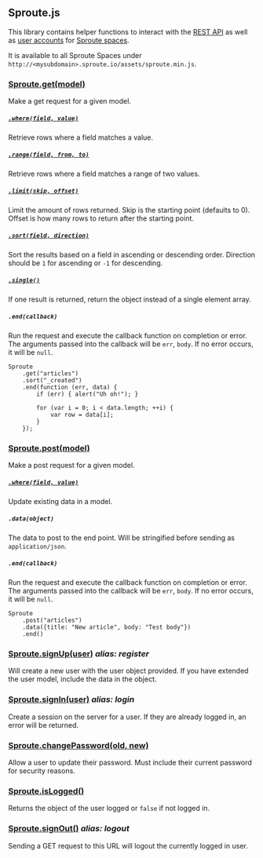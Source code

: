 ## Sproute.js

This library contains helper functions to interact with the [REST API](http://getsproute.com/docs/rest) as well as [user accounts](http://getsproute.com/docs/users) for [Sproute spaces](http://getsproute.com). 

It is available to all Sproute Spaces under `http://<mysubdomain>.sproute.io/assets/sproute.min.js`.

### [Sproute.get(model)](https://getsproute.com/docs/rest#datamodel)

Make a get request for a given model.

##### [`.where(field, value)`](https://getsproute.com/docs/rest#datamodelfieldvalue)

Retrieve rows where a field matches a value.

##### [`.range(field, from, to)`](https://getsproute.com/docs/rest#datamodelfieldfromto)

Retrieve rows where a field matches a range of two values.

##### [`.limit(skip, offset)`](https://getsproute.com/docs/rest#query-options)

Limit the amount of rows returned. Skip is the starting point (defaults to 0). Offset is how many rows to return after the starting point.

##### [`.sort(field, direction)`](https://getsproute.com/docs/rest#query-options)

Sort the results based on a field in ascending or descending order. Direction should be `1` for ascending or `-1` for descending.

##### [`.single()`](https://getsproute.com/docs/rest#query-options)

If one result is returned, return the object instead of a single element array.

##### `.end(callback)`

Run the request and execute the callback function on completion or error. The arguments passed into the callback will be `err`, `body`. If no error occurs, it will be `null`.

~~~
Sproute
	.get("articles")
	.sort("_created")
	.end(function (err, data) {
		if (err) { alert("Uh oh!"); }

		for (var i = 0; i < data.length; ++i) {
			var row = data[i];
		}
	});
~~~

### [Sproute.post(model)](https://getsproute.com/docs/rest#post)

Make a post request for a given model.

##### [`.where(field, value)`](https://getsproute.com/docs/rest#datamodelfieldvalue-1)

Update existing data in a model.

##### `.data(object)`

The data to post to the end point. Will be stringified before sending as `application/json`.

##### `.end(callback)`

Run the request and execute the callback function on completion or error. The arguments passed into the callback will be `err`, `body`. If no error occurs, it will be `null`.

~~~
Sproute
	.post("articles")
	.data({title: "New article", body: "Test body"})
	.end()
~~~

### [Sproute.signUp(user)](https://getsproute.com/docs/users#post-apiregister) *alias: register*

Will create a new user with the user object provided. If you have extended the user model, include the data in the object.

### [Sproute.signIn(user)](https://getsproute.com/docs/users#post-apilogin) *alias: login*

Create a session on the server for a user. If they are already logged in, an error will be returned.

### [Sproute.changePassword(old, new)](https://getsproute.com/docs/users#post-apiupdate)

Allow a user to update their password. Must include their current password for security reasons.

### [Sproute.isLogged()](https://getsproute.com/docs/users#get-apilogged)

Returns the object of the user logged or `false` if not logged in.

### [Sproute.signOut()](https://getsproute.com/docs/users#get-apilogout) *alias: logout*

Sending a GET request to this URL will logout the currently logged in user.